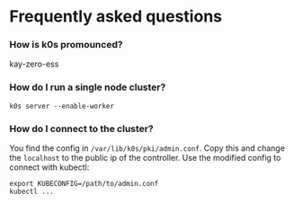 # Frequently asked questions

### How is k0s promounced?

kay-zero-ess

### How do I run a single node cluster?

`k0s server --enable-worker`

### How do I connect to the cluster?

You find the config in `/var/lib/k0s/pki/admin.conf`. Copy this and
change the `localhost` to the public ip of the controller. Use the
modified config to connect with kubectl:
```
export KUBECONFIG=/path/to/admin.conf
kubectl ...
```

